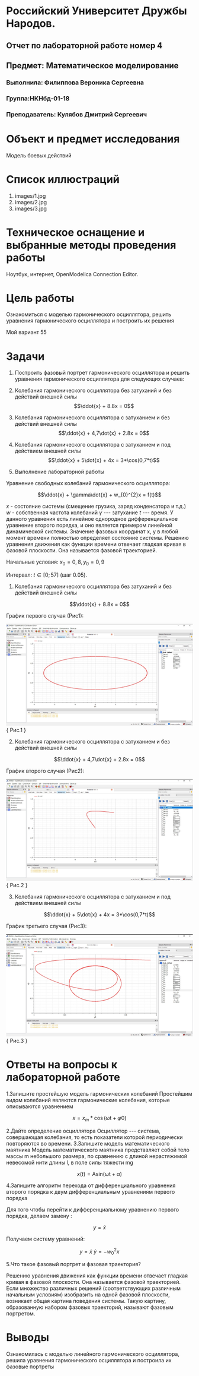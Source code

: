 # Российский Университет Дружбы Народов.

## Отчет по лабораторной работе номер 4

## Предмет: Математическое моделирование

### Выполнила: Филиппова Вероника Сергеевна

### Группа:НКНбд-01-18

### Преподаватель: Кулябов Дмитрий Сергеевич

# Объект и предмет исследования

Модель боевых действий

# Cписок иллюстраций

1.  images/1.jpg
2.  images/2.jpg
3.  images/3.jpg

# Техническое оснащение и выбранные методы проведения работы

Ноутбук, интернет, OpenModelica Connection Editor.

# Цель работы

Ознакомиться с моделью гармонического осциллятора, решить уравнения
гармонического осциллятора и построить их решения

Мой вариант 55

# Задачи

1. Построить фазовый портрет гармонического осциллятора и решить уравнения гармонического осциллятора для следующих случаев:

2. Колебания гармонического осциллятора без затуханий и без действий внешней силы $$\ddot{x} + 8.8x = 0$$

3. Колебания гармонического осциллятора c затуханием и без действий внешней силы $$\ddot{x} + 4,7\dot{x} + 2.8x = 0$$

4. Колебания гармонического осциллятора c затуханием и под действием внешней силы $$\ddot{x} + 5\dot{x} + 4x = 3*\cos(0,7*t)$$

5. Выполнение лабораторной работы

Уравнение свободных колебаний гармонического осциллятора:

$$\ddot{x} + \gamma\dot{x} + w_{0}^{2}x = f(t)$$

$x$ - состояние системы (смещение грузика, заряд конденсатора и т.д.)\
$w$ - собственная частота колебаний $\gamma$ --- затухание $t$ ---
время. У данного уравнения есть линейное однородное дифференциальное
уравнение второго порядка, и оно является примером линейной динамической
системы. Значение фазовых координат x, y в любой момент времени
полностью определяет состояние системы. Решению уравнения движения как
функции времени отвечает гладкая кривая в фазовой плоскости. Она
называется фазовой траекторией.

Начальные условия: $x_{0} = 0,8,y_{0} = 0,9$

Интервал: $t \in \lbrack 0;57\rbrack$ (шаг 0.05).

1.  Колебания гармонического осциллятора без затуханий и без действий
    внешней силы

$$\ddot{x} + 8.8x = 0$$

График первого случая (Рис1):

![Рис.1](https://github.com/vsfilippova/Lab04MathMod/blob/main/images/1.jpg){ Рис.1 }

2.  Колебания гармонического осциллятора c затуханием и без действий
    внешней силы

$$\ddot{x} + 4,7\dot{x} + 2.8x = 0$$

График второго случая (Рис2):

![Рис.2](https://github.com/vsfilippova/Lab04MathMod/blob/main/images/2.jpg){ Рис.2 }

3.  Колебания гармонического осциллятора c затуханием и под действием
    внешней силы

$$\ddot{x} + 5\dot{x} + 4x = 3*\cos(0,7*t)$$

График третьего случая (Рис3):

![Рис.3](https://github.com/vsfilippova/Lab04MathMod/blob/main/images/3.jpg){ Рис.3 }

# Ответы на вопросы к лабораторной работе

1.Запишите простейшую модель гармонических колебаний Простейшим видом
колебаний являются гармонические колебания, которые описываются
уравнением

$$x = x_{m}*\cos(\text{ωt} + \varphi 0)$$

2.Дайте определение осциллятора Осциллятор --- система, совершающая
колебания, то есть показатели которой периодически повторяются во
времени. 3.Запишите модель математического маятника Модель
математического маятника представляет собой тело массы m небольшого
размера, по сравнению с длиной нерастяжимой невесомой нити длины l, в
поле силы тяжести mg

$$x(t) = \text{Asin}(\text{ωt} + \alpha)$$

4.Запишите алгоритм перехода от дифференциального уравнения второго
порядка к двум дифференциальным уравнениям первого порядка

Для того чтобы перейти к дифференциальному уравнению первого порядка,
делаем замену :

$$y = \dot{x}$$

Получаем систему уравнений:

$$y = \dot{x}\ \dot{y} = - w_{0}^{2}x$$

5.Что такое фазовый портрет и фазовая траектория?

Решению уравнения движения как функции времени отвечает гладкая кривая в
фазовой плоскости. Она называется фазовой траекторией.\
Если множество различных решений (соответствующих различным начальным
условиям) изобразить на одной фазовой плоскости, возникает общая картина
поведения системы. Такую картину, образованную набором фазовых
траекторий, называют фазовым портретом.

# Выводы

Ознакомилась с моделью линейного гармонического осциллятора, решила
уравнения гармонического осциллятора и построила их фазовые портреты
